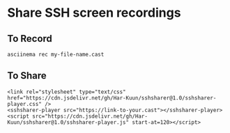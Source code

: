 # Share SSH screen recordings

## To Record
```
asciinema rec my-file-name.cast
```

## To Share
```
<link rel="stylesheet" type="text/css" href="https://cdn.jsdelivr.net/gh/Har-Kuun/sshsharer@1.0/sshsharer-player.css" />	
<sshsharer-player src="https://link-to-your.cast"></sshsharer-player>
<script src="https://cdn.jsdelivr.net/gh/Har-Kuun/sshsharer@1.0/sshsharer-player.js" start-at=120></script>
```
